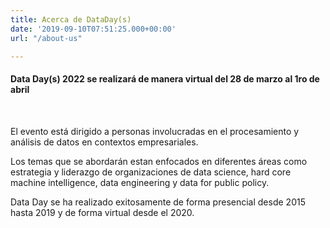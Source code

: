 ```yaml
---
title: Acerca de DataDay(s)
date: '2019-09-10T07:51:25.000+00:00'
url: "/about-us"

---
```


#### Data Day(s) 2022 se realizará de manera virtual del 28 de marzo al 1ro de abril

<br>

El evento está dirigido a personas involucradas en el procesamiento y análisis de datos en contextos empresariales.

Los temas que se abordarán estan enfocados en diferentes áreas como estrategia y liderazgo de organizaciones de data science, hard core machine intelligence, data engineering y data for public policy. 

Data Day se ha realizado exitosamente de forma presencial desde 2015 hasta 2019 y de forma virtual desde el 2020.
